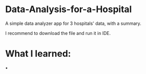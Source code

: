 # Data-Analysis-for-a-Hospital
A simple data analyzer app for 3 hospitals' data, with a summary.

I recommend to download the file and run it in IDE.

# What I learned:
•
